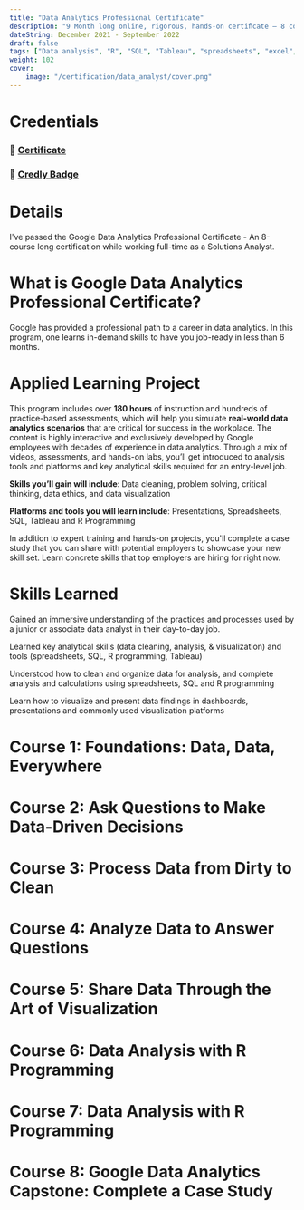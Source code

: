 ```yaml
---
title: "Data Analytics Professional Certificate"
description: "9 Month long online, rigorous, hands-on certiﬁcate – 8 courses: Learning key analytical skills (data cleaning, analysis, & visualization)	and tools (**spreadsheets**, **SQL**, **R programming**, **Tableau**)."
dateString: December 2021 - September 2022
draft: false
tags: ["Data analysis", "R", "SQL", "Tableau", "spreadsheets", "excel", "statistical analysis", "analysis", "ggplot"]
weight: 102
cover:
    image: "/certification/data_analyst/cover.png"
---
```


# Credentials
### 🔗 [Certificate](https://drive.google.com/file/d/10Y2viGcFUwPALfzTmfV0CjBvIcVMZrtK/view?usp=sharing)

### 🔗 [Credly Badge](https://drive.google.com/file/d/1lYFFzxkwIpARRFMQ4HPxINfcwNP7PVzN/view?usp=sharing)

# Details
I've passed the Google Data Analytics Professional Certificate - An 8-course long  certification while working full-time as a Solutions Analyst. 

# What is Google Data Analytics Professional Certificate?
Google has provided a professional path to a career in data analytics. In this program, one learns in-demand skills to have you job-ready in less than 6 months. 


# Applied Learning Project
This program includes over **180 hours** of instruction and hundreds of practice-based assessments, which will help you simulate **real-world data analytics scenarios** that are critical for success in the workplace. The content is highly interactive and exclusively developed by Google employees with decades of experience in data analytics. Through a mix of videos, assessments, and hands-on labs, you’ll get introduced to analysis tools and platforms and key analytical skills required for an entry-level job.

**Skills you’ll gain will include**: Data cleaning, problem solving, critical thinking, data ethics, and data visualization

**Platforms and tools you will learn include**: Presentations, Spreadsheets, SQL, Tableau and R Programming

In addition to expert training and hands-on projects, you'll complete a case study that you can share with potential employers to showcase your new skill set. Learn concrete skills that top employers are hiring for right now.


# Skills Learned

Gained an immersive understanding of the practices and processes used by a junior or associate data analyst in their day-to-day job.

Learned key analytical skills (data cleaning, analysis, & visualization) and tools (spreadsheets, SQL, R programming, Tableau) 

Understood how to clean and organize data for analysis, and complete analysis and calculations using spreadsheets, SQL and R programming

Learn how to visualize and present data findings in dashboards, presentations and commonly used visualization platforms

# Course 1: Foundations: Data, Data, Everywhere
# Course 2: Ask Questions to Make Data-Driven Decisions
# Course 3: Process Data from Dirty to Clean
# Course 4: Analyze Data to Answer Questions
# Course 5: Share Data Through the Art of Visualization
# Course 6: Data Analysis with R Programming
# Course 7: Data Analysis with R Programming
# Course 8: Google Data Analytics Capstone: Complete a Case Study